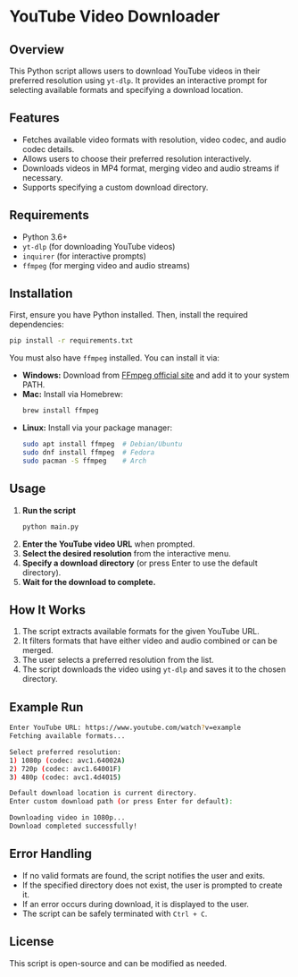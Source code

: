 # YouTube Video Downloader

## Overview
This Python script allows users to download YouTube videos in their preferred resolution using `yt-dlp`. It provides an interactive prompt for selecting available formats and specifying a download location.

## Features
- Fetches available video formats with resolution, video codec, and audio codec details.
- Allows users to choose their preferred resolution interactively.
- Downloads videos in MP4 format, merging video and audio streams if necessary.
- Supports specifying a custom download directory.

## Requirements
- Python 3.6+
- `yt-dlp` (for downloading YouTube videos)
- `inquirer` (for interactive prompts)
- `ffmpeg` (for merging video and audio streams)

## Installation
First, ensure you have Python installed. Then, install the required dependencies:

```sh
pip install -r requirements.txt
```

You must also have `ffmpeg` installed. You can install it via:

- **Windows:** Download from [FFmpeg official site](https://ffmpeg.org/download.html) and add it to your system PATH.
- **Mac:** Install via Homebrew:
  ```sh
  brew install ffmpeg
  ```
- **Linux:** Install via your package manager:
  ```sh
  sudo apt install ffmpeg  # Debian/Ubuntu
  sudo dnf install ffmpeg  # Fedora
  sudo pacman -S ffmpeg    # Arch
  ```

## Usage
1. **Run the script**
   ```sh
   python main.py
   ```
2. **Enter the YouTube video URL** when prompted.
3. **Select the desired resolution** from the interactive menu.
4. **Specify a download directory** (or press Enter to use the default directory).
5. **Wait for the download to complete.**

## How It Works
1. The script extracts available formats for the given YouTube URL.
2. It filters formats that have either video and audio combined or can be merged.
3. The user selects a preferred resolution from the list.
4. The script downloads the video using `yt-dlp` and saves it to the chosen directory.

## Example Run
```sh
Enter YouTube URL: https://www.youtube.com/watch?v=example
Fetching available formats...

Select preferred resolution:
1) 1080p (codec: avc1.64002A)
2) 720p (codec: avc1.64001F)
3) 480p (codec: avc1.4d4015)

Default download location is current directory.
Enter custom download path (or press Enter for default): 

Downloading video in 1080p...
Download completed successfully!
```

## Error Handling
- If no valid formats are found, the script notifies the user and exits.
- If the specified directory does not exist, the user is prompted to create it.
- If an error occurs during download, it is displayed to the user.
- The script can be safely terminated with `Ctrl + C`.

## License
This script is open-source and can be modified as needed.

